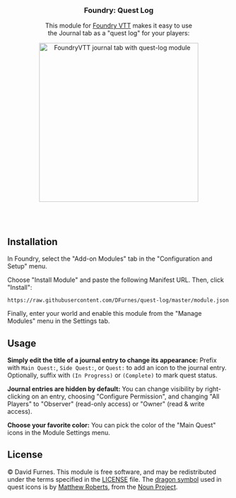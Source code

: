 <br>
<h3 align=center>Foundry: Quest Log</h3>

<p align="center">This module for <a href="https://foundryvtt.com" rel="nofollow">Foundry VTT</a> makes it easy to use <br>the Journal tab as a "quest log" for your players:</p>

<p align=center>
  <img width="360" alt="FoundryVTT journal tab with quest-log module" src="https://user-images.githubusercontent.com/583202/118193249-6367ec00-b415-11eb-9e21-98af6e6d4658.png">
</p>

<br><br>

## Installation

In Foundry, select the "Add-on Modules" tab in the "Configuration and Setup" menu.

Choose "Install Module" and paste the following Manifest URL. Then, click "Install":

```
https://raw.githubusercontent.com/DFurnes/quest-log/master/module.json
```

Finally, enter your world and enable this module from the "Manage Modules" menu in the Settings tab.


## Usage

**Simply edit the title of a journal entry to change its appearance:** Prefix with `Main Quest:`, `Side Quest:`, or `Quest:` to add an icon to the journal entry. Optionally, suffix with `(In Progress)` or `(Complete)` to mark quest status.

**Journal entries are hidden by default:** You can change visibility by right-clicking on an entry, choosing "Configure Permission", and changing "All Players" to "Observer" (read-only access) or "Owner" (read & write access).

**Choose your favorite color:** You can pick the color of the "Main Quest" icons in the Module Settings menu.

## License

© David Furnes. This module is free software, and may be redistributed under the terms specified in the [LICENSE](https://github.com/DFurnes/quest-log/blob/master/LICENSE) file. The [dragon symbol](https://thenounproject.com/term/dragon/62553/) used in quest icons is by [Matthew Roberts](https://thenounproject.com/matthewkupon), from the [Noun Project](https://thenounproject.com).
